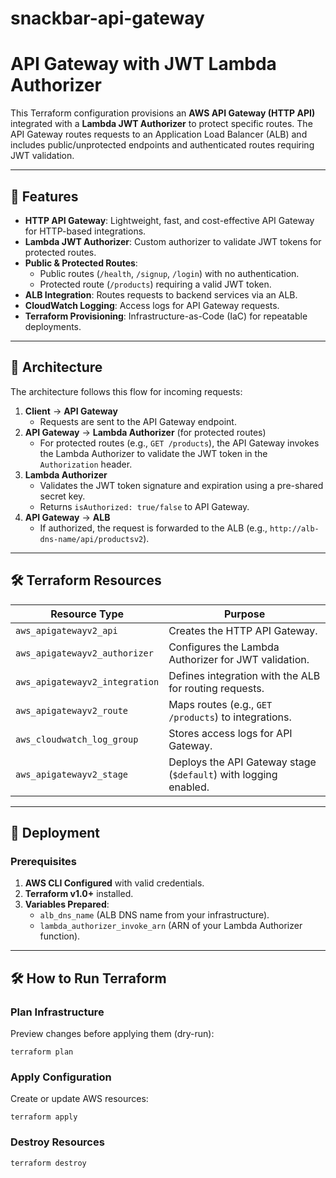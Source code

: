 # snackbar-api-gateway

# API Gateway with JWT Lambda Authorizer

This Terraform configuration provisions an **AWS API Gateway (HTTP API)** integrated with a **Lambda JWT Authorizer** to protect specific routes. The API Gateway routes requests to an Application Load Balancer (ALB) and includes public/unprotected endpoints and authenticated routes requiring JWT validation.

---

## 🚀 Features

- **HTTP API Gateway**: Lightweight, fast, and cost-effective API Gateway for HTTP-based integrations.
- **Lambda JWT Authorizer**: Custom authorizer to validate JWT tokens for protected routes.
- **Public & Protected Routes**:
  - Public routes (`/health`, `/signup`, `/login`) with no authentication.
  - Protected route (`/products`) requiring a valid JWT token.
- **ALB Integration**: Routes requests to backend services via an ALB.
- **CloudWatch Logging**: Access logs for API Gateway requests.
- **Terraform Provisioning**: Infrastructure-as-Code (IaC) for repeatable deployments.

---

## 📐 Architecture

The architecture follows this flow for incoming requests:

1. **Client** → **API Gateway**  
   - Requests are sent to the API Gateway endpoint.
2. **API Gateway** → **Lambda Authorizer** (for protected routes)  
   - For protected routes (e.g., `GET /products`), the API Gateway invokes the Lambda Authorizer to validate the JWT token in the `Authorization` header.
3. **Lambda Authorizer**  
   - Validates the JWT token signature and expiration using a pre-shared secret key.
   - Returns `isAuthorized: true/false` to API Gateway.
4. **API Gateway** → **ALB**  
   - If authorized, the request is forwarded to the ALB (e.g., `http://alb-dns-name/api/productsv2`).

---

## 🛠️ Terraform Resources

| Resource Type                          | Purpose                                                                 |
|----------------------------------------|-------------------------------------------------------------------------|
| `aws_apigatewayv2_api`                 | Creates the HTTP API Gateway.                                          |
| `aws_apigatewayv2_authorizer`          | Configures the Lambda Authorizer for JWT validation.                   |
| `aws_apigatewayv2_integration`         | Defines integration with the ALB for routing requests.                 |
| `aws_apigatewayv2_route`               | Maps routes (e.g., `GET /products`) to integrations.                   |
| `aws_cloudwatch_log_group`             | Stores access logs for API Gateway.                                    |
| `aws_apigatewayv2_stage`               | Deploys the API Gateway stage (`$default`) with logging enabled.       |

---

## 🚀 Deployment

### Prerequisites
1. **AWS CLI Configured** with valid credentials.  
2. **Terraform v1.0+** installed.  
3. **Variables Prepared**:
   - `alb_dns_name` (ALB DNS name from your infrastructure).
   - `lambda_authorizer_invoke_arn` (ARN of your Lambda Authorizer function).

---

## 🛠️ How to Run Terraform

### Plan Infrastructure

Preview changes before applying them (dry-run):
```
terraform plan 
```

### Apply Configuration
Create or update AWS resources:

```
terraform apply
```

### Destroy Resources

```
terraform destroy 
```

